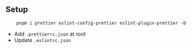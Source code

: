 ## Setup

```
    pnpm i prettier eslint-config-prettier eslint-plugin-prettier -D
```

- Add `.prettierrc.json` at root
- Update `.eslintrc.json`
